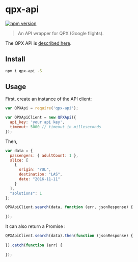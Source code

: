 # qpx-api

[![npm version](https://badge.fury.io/js/qpx-api.svg)](http://badge.fury.io/js/qpx-api) 

> An API wrapper for QPX (Google flights).

The QPX API is [described here](https://developers.google.com/qpx-express/v1/).

## Install

```bash
npm i qpx-api -S
```

## Usage

First, create an instance of the API client:

```javascript
var QPXApi = require('qpx-api');

var QPXApiClient = new QPXApi({
  api_key: 'your api key',
  timeout: 5000 // timeout in milleseconds
});
```

Then,

```javascript
var data = {
  passengers: { adultCount: 1 },
  slice: [
    {
      origin: "YUL",
      destination: "LAS",
      date: "2016-11-11"
    }
  ],
  "solutions": 1
};

QPXApiClient.search(data, function (err, jsonResponse) {
    
});
```

It can also return a Promise :

```javascript
QPXApiClient.search(data).then(function (jsonResponse) {
    
}).catch(function (err) {
    
});
```
